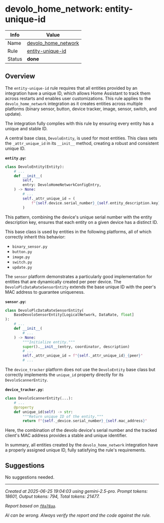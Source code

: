 # devolo_home_network: entity-unique-id

| Info   | Value                                                                    |
|--------|--------------------------------------------------------------------------|
| Name   | [devolo_home_network](https://www.home-assistant.io/integrations/devolo_home_network/) |
| Rule   | [entity-unique-id](https://developers.home-assistant.io/docs/core/integration-quality-scale/rules/entity-unique-id)                                                     |
| Status | **done**                                       |

## Overview

The `entity-unique-id` rule requires that all entities provided by an integration have a unique ID, which allows Home Assistant to track them across restarts and enables user customizations. This rule applies to the `devolo_home_network` integration as it creates entities across multiple platforms (binary sensor, button, device tracker, image, sensor, switch, and update).

The integration fully complies with this rule by ensuring every entity has a unique and stable ID.

A central base class, `DevoloEntity`, is used for most entities. This class sets the `_attr_unique_id` in its `__init__` method, creating a robust and consistent unique ID.

**`entity.py`:**
```python
class DevoloEntity(Entity):
    # ...
    def __init__(
        self,
        entry: DevoloHomeNetworkConfigEntry,
    ) -> None:
        # ...
        self._attr_unique_id = (
            f"{self.device.serial_number}_{self.entity_description.key}"
        )
```
This pattern, combining the device's unique serial number with the entity description key, ensures that each entity on a given device has a distinct ID.

This base class is used by entities in the following platforms, all of which correctly inherit this behavior:
*   `binary_sensor.py`
*   `button.py`
*   `image.py`
*   `switch.py`
*   `update.py`

The `sensor` platform demonstrates a particularly good implementation for entities that are dynamically created per peer device. The `DevoloPlcDataRateSensorEntity` extends the base unique ID with the peer's MAC address to guarantee uniqueness.

**`sensor.py`:**
```python
class DevoloPlcDataRateSensorEntity(
    BaseDevoloSensorEntity[LogicalNetwork, DataRate, float]
):
    # ...
    def __init__(
        # ...
    ) -> None:
        """Initialize entity."""
        super().__init__(entry, coordinator, description)
        # ...
        self._attr_unique_id = f"{self._attr_unique_id}_{peer}"
        # ...
```

The `device_tracker` platform does not use the `DevoloEntity` base class but correctly implements the `unique_id` property directly for its `DevoloScannerEntity`.

**`device_tracker.py`:**
```python
class DevoloScannerEntity(...):
    # ...
    @property
    def unique_id(self) -> str:
        """Return unique ID of the entity."""
        return f"{self._device.serial_number}_{self.mac_address}"
```
Here, the combination of the devolo device's serial number and the tracked client's MAC address provides a stable and unique identifier.

In summary, all entities created by the `devolo_home_network` integration have a properly assigned unique ID, fully satisfying the rule's requirements.

## Suggestions

No suggestions needed.

---

_Created at 2025-06-25 19:04:03 using gemini-2.5-pro. Prompt tokens: 18601, Output tokens: 794, Total tokens: 21477._

_Report based on [`f0a78aa`](https://github.com/home-assistant/core/tree/f0a78aadbe1ed91862f40c87da69b37962c1f0d7)._

_AI can be wrong. Always verify the report and the code against the rule._
